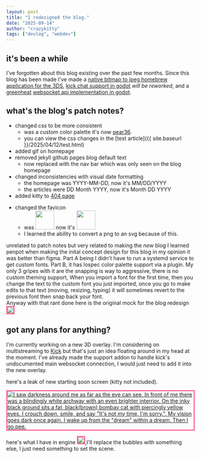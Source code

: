 ```yaml
---
layout: post
title: "I redesigned the blog."
date: "2025-09-14"
author: "crazykitty"
tags: ["devlog", "webdev"]
---
```

## it's been a while
I've forgotten about this blog existing over the past few months.
Since this blog has been made I've made a [native bitmap to jpeg homebrew application for the 3DS](https://github.com/CrazyKitty357/bmp2jpg-3DS),
[kick chat support in godot](https://github.com/CrazyKitty357/kick.gd) *will be reworked*,
and a [greenheat](https://heat.prod.kr) [websocket api implementation in godot](https://github.com/CrazyKitty357/greenheatgd).

## what's the blog's patch notes?
- changed css to be more consistent
    - was a custom color palette it's now [pear36](https://lospec.com/palette-list/pear36).
    - you can view the css changes in the [test article]({{ site.baseurl }}/2025/04/12/test.html)
- added gif on homepage
- removed jekyll github pages blog default text
    - now replaced with the nav bar which was only seen on the blog homepage
- changed inconsistencies with visual date formatting
    - the homepage was YYYY-MM-DD, now it's MM/DD/YYYY
    - the articles were DD Month YYYY, now it's Month DD YYYY
- added kitty to [404 page](404)
<!-- this is ~~partially~~ mostly the reason why my hiatus was so long. more details about it are in a comment under the image, reader/viewer discretion is advised, you have been warned. -->
- changed the favicon
    - was <img src="{{ site.baseurl }}/favicon.ico.old" height="50px"> now it's <img src="{{ site.baseurl }}/favicon.ico" height="50px">
    - I learned the ability to convert a png to an svg because of this.

unrelated to patch notes but very related to making the *new* blog I learned penpot when making the inital concept design for this blog in my opinion it was better than figma.
Part A being I didn't have to run a systemd service to get custom fonts.
Part B, it has lospec color palette support via a plugin.
My only 3 gripes with it are
the snapping is way to aggressive,
there is no custom theming support,
When you import a font for the first time, then you change the text to the custom font you just imported, once you go to make edits to that text (moving, resizing, typing) it will sometimes revert to the previous font then snap back your font.  
Anyway with that rant done here is the original mock for the blog redesign
<a href="{{ site.baseurl }}/assets/img/posts/i-redesigned-the-blog/newblogmock.png">
    <img
        style="border: 3px solid #ff6b97;"
        src="{{ site.baseurl }}/assets/img/posts/i-redesigned-the-blog/newblogmock.png"
    />
</a>
## got any plans for anything?
I'm currently working on a new 3D overlay.
I'm considering on multistreaming to [Kick](https://kick.com/crazykitty) but that's just an idea floating around in my head at the moment.
I've already made the support addon to handle kick's undocumented main websocket connection, I would just need to add it into the new overlay.

here's a leak of new starting soon screen (kitty not included).  

<a href="{{ site.baseurl }}/assets/img/posts/i-redesigned-the-blog/newstartsoonconept.png">
    <img
        style="border: 3px solid #ff6b97;" 
        src="{{ site.baseurl }}/assets/img/posts/i-redesigned-the-blog/newstartsoonconept.png"
        alt="I saw darkness around me as far as the eye can see. In front of me there was a blindingly white archway with an even brighter interrior. On the inky black ground sits a fat, black(brown) bombay cat with piercingly yellow eyes. I crouch down, smile, and say &quot;It&apos;s not my time, I&apos;m sorry.&quot;. My vision goes dark once again. I wake up from the &quot;dream&quot; within a dream. Then I go pee."
    />
</a>

here's what I have in engine
<a href="{{ site.baseurl }}/assets/img/posts/i-redesigned-the-blog/leakstart.png">
    <img
        style="border: 3px solid #ff6b97;"
        src="{{ site.baseurl }}/assets/img/posts/i-redesigned-the-blog/leakstart.png"
    />
</a>
I'll replace the bubbles with something else, I just need something to set the scene.
